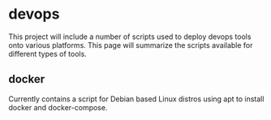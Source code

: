 # devops
This project will include a number of scripts used to deploy devops tools onto various platforms.  This page will summarize the scripts available for different types of tools.

## docker

Currently contains a script for Debian based Linux distros using apt to install docker and docker-compose.
